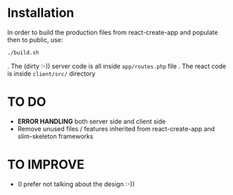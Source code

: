 # Installation
In order to build the production files from react-create-app and populate then to public, use:

```bash
./build.sh
```

. The (dirty :-)) server code is all inside `app/routes.php` file
. The react code is inside `client/src/` directory

# TO DO
- **ERROR HANDLING** both server side and client side
- Remove unused files / features inherited from react-create-app and slim-skeleton frameworks

# TO IMPROVE
- (I prefer not talking about the design :-))
